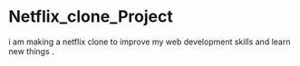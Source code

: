 # Netflix_clone_Project
i am making a netflix clone to improve my web development skills and learn new things . 
